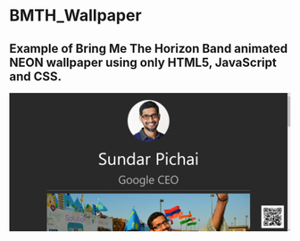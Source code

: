# BMTH_Wallpaper

## Example of Bring Me The Horizon Band animated NEON wallpaper using only HTML5, JavaScript and CSS.

![Graphic definition](https://github.com/Manuelhrv99/React_link_tree_example/blob/master/Ex1.png?raw=true)
